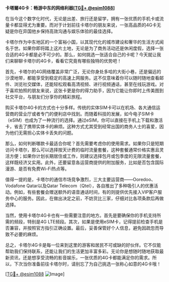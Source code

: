 **卡塔爾4G卡：畅游中东的网络利器[[TG💪+ @esim1088](https://t.me/s/esim1088)]**

在当今这个数字化时代，无论是出差、旅行还是留学，拥有一张优质的手机卡或流量卡都显得尤为重要。而对于计划前往卡塔尔的朋友来说，一张高品质的4G卡无疑是你在异国他乡保持高效沟通与娱乐体验的最佳选择。

卡塔尔作为中东地区的一个富裕小国，以其现代化的城市建设和奢华的生活方式闻名于世。如果你即将踏上这片土地，无论是为了商务活动还是休闲度假，选择一张合适的4G卡都是必不可少的。那么，如何挑选一张适合自己的卡呢？今天就让我们来聊聊卡塔尔的4G卡，看看它究竟有哪些独特的优势吧！

首先，卡塔尔的4G网络覆盖非常广泛，无论你身处多哈的大街小巷，还是偏远的沙漠地带，都能享受到稳定的高速上网服务。这不仅意味着你可以随时随地查看邮件、浏览社交媒体，还能轻松观看高清视频、进行视频通话，甚至在线玩游戏。对于喜欢拍照的朋友来说，这张卡更是你的得力助手，因为它能让你即时上传美图到社交平台，与朋友们分享你的精彩旅程。

购买卡塔尔4G卡的方式也十分多样。传统的实体SIM卡可以在机场、各大通信运营商的营业厅或者专门的便利店中找到。而随着科技的发展，如今电子SIM卡（eSIM）也成为了一种流行的选择。通过eSIM，你可以直接在手机上下载和激活卡，省去了携带实体卡的麻烦。这种方式尤其受到经常出国的商务人士的喜爱，因为他们无需担心实体卡丢失的问题。

那么，如何判断哪款卡最适合你呢？首先需要考虑你的使用需求。如果你只是短期访问卡塔尔，那么可以选择按天计费的临时流量套餐，这种套餐通常价格实惠且灵活方便；如果你计划长期居住或工作，则建议选择包月或包季度的无限流量套餐，这样既经济又实用。此外，还要留意各运营商提供的附加服务，比如是否包含国际漫游、是否有免费Wi-Fi热点等。

值得一提的是，卡塔尔的通信市场竞争激烈，三大主要运营商——Ooredoo、Vodafone Qatar以及Qatar Telecom（Qtel），各自推出了多种吸引人的优惠活动。例如，有些套餐会赠送额外的语音通话时间，有的则提供优先接入VIP客户服务中心的服务。因此，在做出决定之前，不妨货比三家，仔细对比各项条款后再做选择。

当然，使用卡塔尔4G卡也有一些需要注意的地方。首先是要确保你的手机支持所需的频段，特别是4G LTE频段。其次，如果是使用eSIM卡，记得提前检查手机是否兼容，并按照官方指引正确设置。最后，妥善保管好个人信息，避免因疏忽而导致不必要的麻烦。

总之，卡塔尔4G卡是每一位来到这里的游客和居民不可或缺的好伙伴。它不仅能帮助我们保持联系，还能让我们的生活更加丰富多彩。无论你是想随时随地获取最新资讯，还是想享受流畅的影音娱乐，一张优质的4G卡都能满足你的需求。所以，下次当你准备前往卡塔尔时，请别忘了为自己挑选一张称心如意的4G卡哦！

[[TG💪+ @esim1088](https://t.me/s/esim1088) ![Image](https://i.postimg.cc/4NQfJmqS/Snipaste-2025-05-13-00-14-12.png)]